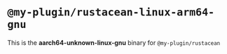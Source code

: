 # `@my-plugin/rustacean-linux-arm64-gnu`

This is the **aarch64-unknown-linux-gnu** binary for `@my-plugin/rustacean`
